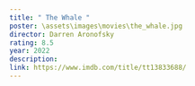 ```yaml
---
title: " The Whale "
poster: \assets\images\movies\the_whale.jpg
director: Darren Aronofsky
rating: 8.5
year: 2022
description:
link: https://www.imdb.com/title/tt13833688/
---
```

